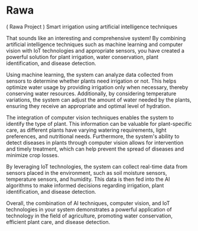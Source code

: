 # Rawa
( Rawa Project ) Smart irrigation using artificial intelligence techniques

That sounds like an interesting and comprehensive system! By combining artificial intelligence techniques such as machine learning and computer vision with IoT technologies and appropriate sensors, you have created a powerful solution for plant irrigation, water conservation, plant identification, and disease detection.

Using machine learning, the system can analyze data collected from sensors to determine whether plants need irrigation or not. This helps optimize water usage by providing irrigation only when necessary, thereby conserving water resources. Additionally, by considering temperature variations, the system can adjust the amount of water needed by the plants, ensuring they receive an appropriate and optimal level of hydration.

The integration of computer vision techniques enables the system to identify the type of plant. This information can be valuable for plant-specific care, as different plants have varying watering requirements, light preferences, and nutritional needs. Furthermore, the system's ability to detect diseases in plants through computer vision allows for  intervention and timely treatment, which can help prevent the spread of diseases and minimize crop losses.

By leveraging IoT technologies, the system can collect real-time data from sensors placed in the environment, such as soil moisture sensors, temperature sensors, and humidity. This data is then fed into the AI algorithms to make informed decisions regarding irrigation, plant identification, and disease detection.

Overall, the combination of AI techniques, computer vision, and IoT technologies in your system demonstrates a powerful application of technology in the field of agriculture, promoting water conservation, efficient plant care, and disease detection.
